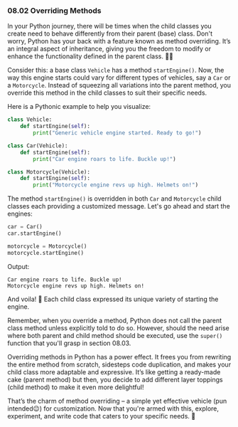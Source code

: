 ### 08.02 Overriding Methods

In your Python journey, there will be times when the child classes you create need to behave differently from their parent (base) class. Don't worry, Python has your back with a feature known as method overriding. It’s an integral aspect of inheritance, giving you the freedom to modify or enhance the functionality defined in the parent class. 🔧💫

Consider this: a base class `Vehicle` has a method `startEngine()`. Now, the way this engine starts could vary for different types of vehicles, say a `Car` or a `Motorcycle`. Instead of squeezing all variations into the parent method, you override this method in the child classes to suit their specific needs.

Here is a Pythonic example to help you visualize:

```python
class Vehicle:
    def startEngine(self):
        print("Generic vehicle engine started. Ready to go!")

class Car(Vehicle):
    def startEngine(self):
        print("Car engine roars to life. Buckle up!")

class Motorcycle(Vehicle):
    def startEngine(self):
        print("Motorcycle engine revs up high. Helmets on!")
```

The method `startEngine()` is overridden in both `Car` and `Motorcycle` child classes each providing a customized message. Let's go ahead and start the engines:

```python
car = Car()
car.startEngine()

motorcycle = Motorcycle()
motorcycle.startEngine()
```

Output:
```shell
Car engine roars to life. Buckle up!
Motorcycle engine revs up high. Helmets on!
```
And voila! 🎉 Each child class expressed its unique variety of starting the engine.

Remember, when you override a method, Python does not call the parent class method unless explicitly told to do so. However, should the need arise where both parent and child method should be executed, use the `super()` function that you'll grasp in section 08.03.

Overriding methods in Python has a power effect. It frees you from rewriting the entire method from scratch, sidesteps code duplication, and makes your child class more adaptable and expressive. It’s like getting a ready-made cake (parent method) but then, you decide to add different layer toppings (child method) to make it even more delightful!

That’s the charm of method overriding – a simple yet effective vehicle (pun intended😉) for customization. Now that you're armed with this, explore, experiment, and write code that caters to your specific needs. 🚀
